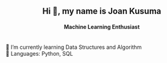 <h2 align="center">Hi 👋, my name is Joan Kusuma</h2>
<h4 align="center">Machine Learning Enthusiast</h4>

<br>🌱 I’m currently learning Data Structures and Algorithm</br>
💬 Languages: Python, SQL



<!--
**eyereece/eyereece** is a ✨ _special_ ✨ repository because its `README.md` (this file) appears on your GitHub profile.

Here are some ideas to get you started:

- 🔭 I’m currently working on ...
- 🌱 I’m currently learning ...
- 👯 I’m looking to collaborate on ...
- 🤔 I’m looking for help with ...
- 💬 Ask me about ...
- 📫 How to reach me: ...
- 😄 Pronouns: ...
- ⚡ Fun fact: ...
-->
